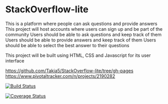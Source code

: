 # StackOverflow-lite
This is a platform where people can ask questions and provide answers
This project will host accounts where users can sign up and be part of the community
Users should be able to ask questions and keep track of them
Users should be able to provide answers and keep track of them 
Users should be able to select the best answer to their questions

This project will be built using HTML, CSS and Javascript for its user interface

https://github.com/Takia5/StackOverflow-lite/tree/gh-pages
https://www.pivotaltracker.com/n/projects/2190282

[![Build Status](https://travis-ci.org/Takia5/StackOverflow-lite.svg?branch=feature)](https://travis-ci.org/Takia5/StackOverflow-lite)

[![Coverage Status](https://coveralls.io/repos/github/Takia5/StackOverflow-lite/badge.svg?branch=feature)](https://coveralls.io/github/Takia5/StackOverflow-lite?branch=feature)
